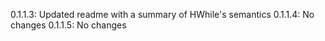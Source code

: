 0.1.1.3: Updated readme with a summary of HWhile's semantics
0.1.1.4: No changes
0.1.1.5: No changes
